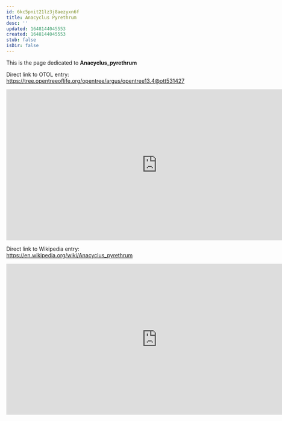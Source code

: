 ```yaml
---
id: 6kc5pnit21lz3j8aezyxn6f
title: Anacyclus Pyrethrum
desc: ''
updated: 1648144045553
created: 1648144045553
stub: false
isDir: false
---
```

This is the page dedicated to **Anacyclus_pyrethrum**


Direct link to OTOL entry: https://tree.opentreeoflife.org/opentree/argus/opentree13.4@ott531427



<html>
    <body>
    <iframe src="https://tree.opentreeoflife.org/opentree/argus/opentree13.4@ott531427"
    width="800" height="400" frameborder="0" allowfullscreen> </iframe>
    </body>
</html>
    


Direct link to Wikipedia entry: https://en.wikipedia.org/wiki/Anacyclus_pyrethrum



<html>
    <body>
    <iframe src="https://en.wikipedia.org/wiki/Anacyclus_pyrethrum"
    width="800" height="400" frameborder="0" allowfullscreen> </iframe>
    </body>
</html>
    
